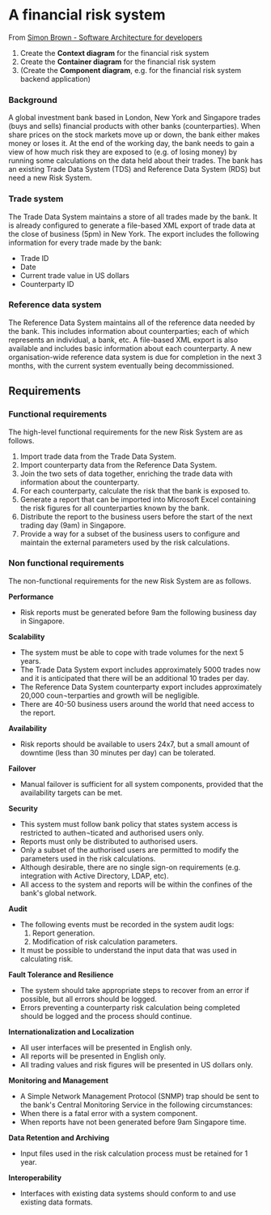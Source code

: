 # A financial risk system

From [Simon Brown - Software Architecture for developers](https://www.codingthearchitecture.com)

1. Create the **Context diagram** for the financial risk system
2. Create the **Container diagram** for the financial risk system
3. (Create the **Component diagram**, e.g. for the financial risk system backend application)

### Background

A global investment bank based in London, New York and Singapore trades (buys and sells) financial products with other banks (counterparties). When share prices on the stock markets move up or down, the bank either makes money or loses it. At the end of the working day, the bank needs to gain a view of how much risk they are exposed to (e.g. of losing money) by running some calculations on the data held about their trades. The bank has an existing Trade Data System (TDS) and Reference Data System (RDS) but need a new Risk System. 

### Trade system

The Trade Data System maintains a store of all trades made by the bank. It is already configured to generate a file-based XML export of trade data at the close of business (5pm) in New York. 
The export includes the following information for every trade made by the bank: 
- Trade ID 
- Date 
- Current trade value in US dollars 
- Counterparty ID 

### Reference data system

The Reference Data System maintains all of the reference data needed by the bank. This includes information about counterparties; each of which represents an individual, a bank, etc. A file-based XML export is also available and includes basic information about each counterparty. A new organisation-wide reference data system is due for completion in the next 3 months, with the current system eventually being decommissioned.

## Requirements

### Functional requirements

The high-level functional requirements for the new Risk System are as follows.

1.	Import trade data from the Trade Data System.
2.	Import counterparty data from the Reference Data System.
3.	Join the two sets of data together, enriching the trade data with information about the counterparty.
4.	For each counterparty, calculate the risk that the bank is exposed to.
5.	Generate a report that can be imported into Microsoft Excel containing the risk figures for all counterparties known by the bank.
6.	Distribute the report to the business users before the start of the next trading day (9am) in Singapore.
7.	Provide a way for a subset of the business users to configure and maintain the external parameters used by the risk calculations.

### Non functional requirements

The non-functional requirements for the new Risk System are as follows.

**Performance**
- Risk reports must be generated before 9am the following business day in Singapore.

**Scalability**
- The system must be able to cope with trade volumes for the next 5 years.
- The Trade Data System export includes approximately 5000 trades now and it is anticipated that there will be an additional 10 trades per day.
- The Reference Data System counterparty export includes approximately 20,000 coun¬terparties and growth will be negligible.
- There are 40-50 business users around the world that need access to the report.

**Availability**
- Risk reports should be available to users 24x7, but a small amount of downtime (less than 30 minutes per day) can be tolerated.
 
**Failover**
- Manual failover is sufficient for all system components, provided that the availability targets can be met.

**Security**
- This system must follow bank policy that states system access is restricted to authen¬ticated and authorised users only.
- Reports must only be distributed to authorised users.
- Only a subset of the authorised users are permitted to modify the parameters used in the risk calculations.
- Although desirable, there are no single sign-on requirements (e.g. integration with Active Directory, LDAP, etc).
- All access to the system and reports will be within the confines of the bank's global network.

**Audit**
- The following events must be recorded in the system audit logs:
    1. Report generation.
    2. Modification of risk calculation parameters.
- It must be possible to understand the input data that was used in calculating risk.

**Fault Tolerance and Resilience**
- The system should take appropriate steps to recover from an error if possible, but all errors should be logged.
- Errors preventing a counterparty risk calculation being completed should be logged and the process should continue.

**Internationalization and Localization**
- All user interfaces will be presented in English only.
- All reports will be presented in English only.
- All trading values and risk figures will be presented in US dollars only.

**Monitoring and Management**
- A Simple Network Management Protocol (SNMP) trap should be sent to the bank's Central Monitoring Service in the following circumstances:
- When there is a fatal error with a system component.
- When reports have not been generated before 9am Singapore time.

**Data Retention and Archiving**
- Input files used in the risk calculation process must be retained for 1 year.

**Interoperability**
- Interfaces with existing data systems should conform to and use existing data formats.
